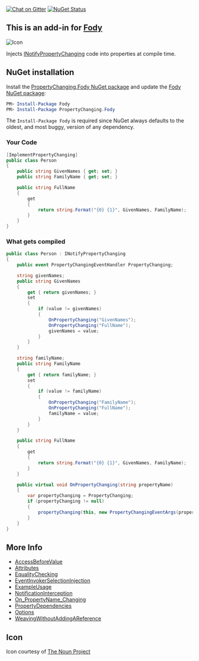 [![Chat on Gitter](https://img.shields.io/gitter/room/fody/fody.svg)](https://gitter.im/Fody/Fody)
[![NuGet Status](https://img.shields.io/nuget/v/PropertyChanging.Fody.svg)](https://www.nuget.org/packages/PropertyChanging.Fody/)


## This is an add-in for [Fody](https://github.com/Fody/Home/)

![Icon](https://raw.github.com/Fody/PropertyChanging/master/package_icon.png)

Injects [INotifyPropertyChanging](http://msdn.microsoft.com/en-us/library/system.componentmodel.inotifypropertychanging.aspx) code into properties at compile time.


## NuGet installation

Install the [PropertyChanging.Fody NuGet package](https://nuget.org/packages/PropertyChanging.Fody/) and update the [Fody NuGet package](https://nuget.org/packages/Fody/):

```powershell
PM> Install-Package Fody
PM> Install-Package PropertyChanging.Fody
```

The `Install-Package Fody` is required since NuGet always defaults to the oldest, and most buggy, version of any dependency.


### Your Code

```csharp
[ImplementPropertyChanging]
public class Person
{
    public string GivenNames { get; set; }
    public string FamilyName { get; set; }

    public string FullName
    {
        get
        {
            return string.Format("{0} {1}", GivenNames, FamilyName);
        }
    }
}
```


### What gets compiled

```csharp
public class Person : INotifyPropertyChanging
{
    public event PropertyChangingEventHandler PropertyChanging;

    string givenNames;
    public string GivenNames
    {
        get { return givenNames; }
        set
        {
            if (value != givenNames)
            {
                OnPropertyChanging("GivenNames");
                OnPropertyChanging("FullName");
                givenNames = value;
            }
        }
    }

    string familyName;
    public string FamilyName
    {
        get { return familyName; }
        set 
        {
            if (value != familyName)
            {
                OnPropertyChanging("FamilyName");
                OnPropertyChanging("FullName");
                familyName = value;
            }
        }
    }

    public string FullName
    {
        get
        {
            return string.Format("{0} {1}", GivenNames, FamilyName);
        }
    }

    public virtual void OnPropertyChanging(string propertyName)
    {
        var propertyChanging = PropertyChanging;
        if (propertyChanging != null)
        {
            propertyChanging(this, new PropertyChangingEventArgs(propertyName));
        }
    }
}
```


## More Info

* [AccessBeforeValue](https://github.com/Fody/PropertyChanging/wiki/AccessBeforeValue)
* [Attributes](https://github.com/Fody/PropertyChanging/wiki/Attributes)
* [EqualityChecking](https://github.com/Fody/PropertyChanging/wiki/EqualityChecking)
* [EventInvokerSelectionInjection](https://github.com/Fody/PropertyChanging/wiki/EventInvokerSelectionInjection)
* [ExampleUsage](https://github.com/Fody/PropertyChanging/wiki/ExampleUsage)
* [NotificationInterception](https://github.com/Fody/PropertyChanging/wiki/NotificationInterception)
* [On_PropertyName_Changing](https://github.com/Fody/PropertyChanging/wiki/On_PropertyName_Changing)
* [PropertyDependencies](https://github.com/Fody/PropertyChanging/wiki/PropertyDependencies)
* [Options](https://github.com/Fody/PropertyChanging/wiki/Options)
* [WeavingWithoutAddingAReference](https://github.com/Fody/PropertyChanging/wiki/WeavingWithoutAddingAReference)


## Icon

Icon courtesy of [The Noun Project](https://thenounproject.com)